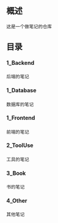 ## 概述
    这是一个做笔记的仓库
## 目录
#### 1_Backend
    后端的笔记
#### 1_Database
    数据库的笔记
#### 1_Frontend
    前端的笔记
#### 2_ToolUse
    工具的笔记
#### 3_Book
    书的笔记
#### 4_Other
    其他笔记